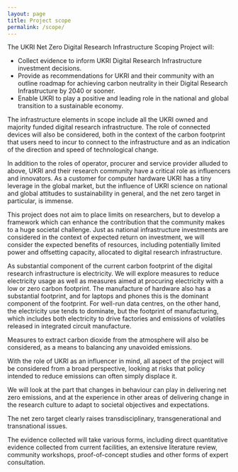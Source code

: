 ```yaml
---
layout: page
title: Project scope
permalink: /scope/
---
```


The UKRI Net Zero Digital Research Infrastructure Scoping Project will: 

* Collect evidence to inform UKRI Digital Research Infrastructure investment decisions. 
* Provide as recommendations for UKRI and their community with an outline roadmap for achieving carbon neutrality in their Digital Research Infrastructure by 2040 or sooner. 
* Enable UKRI to play a positive and leading role in the national and global transition to a sustainable economy. 

The infrastructure elements in scope include all the UKRI owned and majority funded digital research infrastructure. The role of connected devices will also be considered, both in the context of the carbon footprint that users need to incur to connect to the infrastructure and as an indication of the direction and speed of technological change.  

In addition to the roles of operator, procurer and service provider alluded to above, UKRI and their research community have a critical role as influencers and innovators. As a customer for computer hardware UKRI has a tiny leverage in the global market, but the influence of UKRI science on national and global attitudes to sustainability in general, and the net zero target in particular, is immense. 

This project does not aim to place limits on researchers, but to develop a framework which can enhance the contribution that the community makes to a huge societal challenge. Just as national infrastructure investments are considered in the context of expected return on investment, we will consider the expected benefits of resources, including potentially limited power and offsetting capacity, allocated to digital research infrastructure. 

As substantial component of the current carbon footprint of the digital research infrastructure is electricity. We will explore measures to reduce electricity usage as well as measures aimed at procuring electricity with a low or zero carbon footprint. The manufacture of hardware also has a substantial footprint, and for laptops and phones this is the dominant component of the footprint. For well-run data centres, on the other hand, the electricity use tends to dominate, but the footprint of manufacturing, which includes both electricity to drive factories and emissions of volatiles released in integrated circuit manufacture.  

Measures to extract carbon dioxide from the atmosphere will also be considered, as a means to balancing any unavoided emissions.  

With the role of UKRI as an influencer in mind, all aspect of the project will be considered from a broad perspective, looking at risks that policy intended to reduce emissions can often simply displace it.  

We will look at the part that changes in behaviour can play in delivering net zero emissions, and at the experience in other areas of delivering change in the research culture to adapt to societal objectives and expectations. 

The net zero target clearly raises transdisciplinary, transgenerational and transnational issues. 

The evidence collected will take various forms, including direct quantitative evidence collected from current facilities, an extensive literature review, community workshops, proof-of-concept studies and other forms of expert consultation.  

